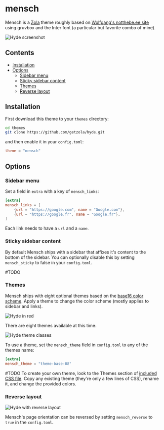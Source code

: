 # mensch
Mensch is a [Zola](https://github.com/getzola/zola) theme roughly based on [Wolfgang's notthebe.ee site](https://notthebe.ee/) using gruvbox and the Inter font (a particular but favorite combo of mine).

![Hyde screenshot](https://f.cloud.github.com/assets/98681/1831228/42af6c6a-7384-11e3-98fb-e0b923ee0468.png)


## Contents

- [Installation](#installation)
- [Options](#options)
  - [Sidebar menu](#sidebar-menu)
  - [Sticky sidebar content](#sticky-sidebar-content)
  - [Themes](#themes)
  - [Reverse layout](#reverse-layout)

## Installation
First download this theme to your `themes` directory:

```bash
cd themes
git clone https://github.com/getzola/hyde.git
```
and then enable it in your `config.toml`:

```toml
theme = "mensch"
```

## Options

### Sidebar menu
Set a field in `extra` with a key of `mensch_links`:
```toml
[extra]
mensch_links = [
    {url = "https://google.com", name = "Google.com"},
    {url = "https://google.fr", name = "Google.fr"},
]
```
Each link needs to have a `url` and a `name`.

### Sticky sidebar content
By default Mensch ships with a sidebar that affixes it's content to the bottom of the sidebar. You can optionally disable this by setting `mensch_sticky` to false in your `config.toml`.

#TODO
### Themes
Mensch ships with eight optional themes based on the [base16 color scheme](https://github.com/chriskempson/base16). Apply a theme to change the color scheme (mostly applies to sidebar and links).

![Hyde in red](https://f.cloud.github.com/assets/98681/1831229/42b0b354-7384-11e3-8462-31b8df193fe5.png)

There are eight themes available at this time.

![Hyde theme classes](https://f.cloud.github.com/assets/98681/1817044/e5b0ec06-6f68-11e3-83d7-acd1942797a1.png)

To use a theme, set the `mensch_theme` field in `config.toml` to any of the themes name:

```toml
[extra]
mensch_theme = "theme-base-08"
```
#TODO
To create your own theme, look to the Themes section of [included CSS file](https://github.com/poole/hyde/blob/master/public/css/hyde.css). Copy any existing theme (they're only a few lines of CSS), rename it, and change the provided colors.

### Reverse layout

![Hyde with reverse layout](https://f.cloud.github.com/assets/98681/1831230/42b0d3ac-7384-11e3-8d54-2065afd03f9e.png)

Mensch's page orientation can be reversed by setting `mensch_reverse` to `true` in the `config.toml`.
